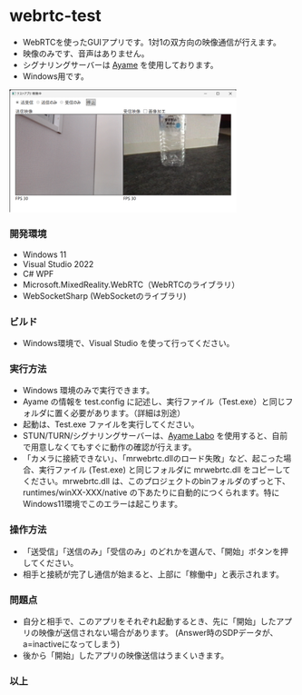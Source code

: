 # webrtc-test

- WebRTCを使ったGUIアプリです。1対1の双方向の映像通信が行えます。
- 映像のみです、音声はありません。
- シグナリングサーバーは [Ayame](https://github.com/OpenAyame/ayame) を使用しております。
- Windows用です。

<img src="screen.png" width="400">

### 開発環境
- Windows 11
- Visual Studio 2022
- C# WPF
- Microsoft.MixedReality.WebRTC（WebRTCのライブラリ）
- WebSocketSharp (WebSocketのライブラリ)

### ビルド
- Windows環境で、Visual Studio を使って行ってください。

### 実行方法
- Windows 環境のみで実行できます。
- Ayame の情報を test.config に記述し、実行ファイル（Test.exe）と同じフォルダに置く必要があります。（詳細は別途）
- 起動は、Test.exe ファイルを実行してください。
- STUN/TURN/シグナリングサーバーは、[Ayame Labo](https://ayame-labo.shiguredo.app/) を使用すると、自前で用意しなくてもすぐに動作の確認が行えます。
- 「カメラに接続できない」、「mrwebrtc.dllのロード失敗」など、起こった場合、実行ファイル (Test.exe) と同じフォルダに mrwebrtc.dll をコピーしてください。mrwebrtc.dll は、このプロジェクトのbinフォルダのずっと下、runtimes/winXX-XXX/native の下あたりに自動的につくられます。特にWindows11環境でこのエラーは起こります。

### 操作方法
- 「送受信」「送信のみ」「受信のみ」のどれかを選んで、「開始」ボタンを押してください。
- 相手と接続が完了し通信が始まると、上部に「稼働中」と表示されます。

### 問題点
- 自分と相手で、このアプリをそれぞれ起動するとき、先に「開始」したアプリの映像が送信されない場合があります。
(Answer時のSDPデータが、a=inactiveになってしまう)
- 後から「開始」したアプリの映像送信はうまくいきます。

### 以上
